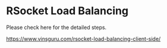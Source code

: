 # RSocket Load Balancing

Please check here for the detailed steps.

 https://www.vinsguru.com/rsocket-load-balancing-client-side/ ‎